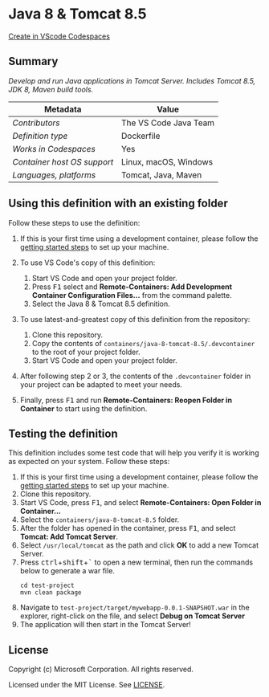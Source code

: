# Java 8 & Tomcat 8.5

[Create in VScode Codespaces](https://online.visualstudio.com/environments/new?name=Learn%20Java&repo=roryp/java-8-tomcat-8.5)

## Summary

*Develop and run Java applications in Tomcat Server. Includes Tomcat 8.5, JDK 8, Maven build tools.*

| Metadata | Value |  
|----------|-------|
| *Contributors* | The VS Code Java Team |
| *Definition type* | Dockerfile |
| *Works in Codespaces* | Yes |
| *Container host OS support* | Linux, macOS, Windows |
| *Languages, platforms* | Tomcat, Java, Maven |

## Using this definition with an existing folder

Follow these steps to use the definition:

1. If this is your first time using a development container, please follow the [getting started steps](https://aka.ms/vscode-remote/containers/getting-started) to set up your machine.

2. To use VS Code's copy of this definition:
   1. Start VS Code and open your project folder.
   2. Press <kbd>F1</kbd> select and **Remote-Containers: Add Development Container Configuration Files...** from the command palette.
   3. Select the Java 8 & Tomcat 8.5 definition.

3. To use latest-and-greatest copy of this definition from the repository:
   1. Clone this repository.
   2. Copy the contents of `containers/java-8-tomcat-8.5/.devcontainer` to the root of your project folder.
   3. Start VS Code and open your project folder.

4. After following step 2 or 3, the contents of the `.devcontainer` folder in your project can be adapted to meet your needs.

5. Finally, press <kbd>F1</kbd> and run **Remote-Containers: Reopen Folder in Container** to start using the definition.

## Testing the definition

This definition includes some test code that will help you verify it is working as expected on your system. Follow these steps:

1. If this is your first time using a development container, please follow the [getting started steps](https://aka.ms/vscode-remote/containers/getting-started) to set up your machine.
2. Clone this repository.
3. Start VS Code, press <kbd>F1</kbd>, and select **Remote-Containers: Open Folder in Container...**
4. Select the `containers/java-8-tomcat-8.5` folder.
5. After the folder has opened in the container, press <kbd>F1</kbd>, and select **Tomcat: Add Tomcat Server**.
6. Select `/usr/local/tomcat` as the path and click **OK** to add a new Tomcat Server.
7. Press <kbd>ctrl</kbd>+<kbd>shift</kbd>+<kbd>`</kbd> to open a new terminal, then run the commands below to generate a war file.
    ```
    cd test-project
    mvn clean package
    ```
8. Navigate to `test-project/target/mywebapp-0.0.1-SNAPSHOT.war` in the explorer, right-click on the file, and select **Debug on Tomcat Server**
9. The application will then start in the Tomcat Server!

## License

Copyright (c) Microsoft Corporation. All rights reserved.

Licensed under the MIT License. See [LICENSE](https://github.com/Microsoft/vscode-dev-containers/blob/master/LICENSE).
